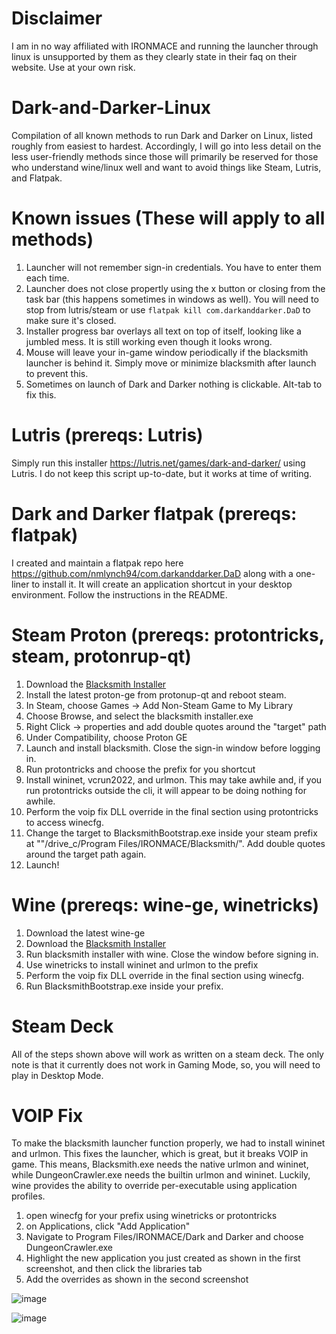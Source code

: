 # Disclaimer
I am in no way affiliated with IRONMACE and running the launcher through linux is unsupported by them as they clearly state in their faq on their website. Use at your own risk.

# Dark-and-Darker-Linux
Compilation of all known methods to run Dark and Darker on Linux, listed roughly from easiest to hardest. Accordingly, I will go into less detail on the less user-friendly methods since those will primarily be reserved for those who understand wine/linux well and want to avoid things like Steam, Lutris, and Flatpak.

# Known issues (These will apply to all methods)
1. Launcher will not remember sign-in credentials. You have to enter them each time.
2. Launcher does not close propertly using the x button or closing from the task bar (this happens sometimes in windows as well). You will need to stop from lutris/steam or use `flatpak kill com.darkanddarker.DaD` to make sure it's closed.
3. Installer progress bar overlays all text on top of itself, looking like a jumbled mess. It is still working even though it looks wrong.
4. Mouse will leave your in-game window periodically if the blacksmith launcher is behind it. Simply move or minimize blacksmith after launch to prevent this.
5. Sometimes on launch of Dark and Darker nothing is clickable. Alt-tab to fix this.

# Lutris (prereqs: Lutris)
Simply run this installer https://lutris.net/games/dark-and-darker/ using Lutris. I do not keep this script up-to-date, but it works at time of writing.

# Dark and Darker flatpak (prereqs: flatpak)
I created and maintain a flatpak repo here https://github.com/nmlynch94/com.darkanddarker.DaD along with a one-liner to install it. It will create an application shortcut in your desktop environment. Follow the instructions in the README.

# Steam Proton (prereqs: protontricks, steam, protonrup-qt)
1. Download the [Blacksmith Installer](https://www.darkanddarker.com/)
2. Install the latest proton-ge from protonup-qt and reboot steam.
3. In Steam, choose Games -> Add Non-Steam Game to My Library
4. Choose Browse, and select the blacksmith installer.exe
5. Right Click -> properties and add double quotes around the "target" path
6. Under Compatibility, choose Proton GE
7. Launch and install blacksmith. Close the sign-in window before logging in.
8. Run protontricks and choose the prefix for you shortcut
9. Install wininet, vcrun2022, and urlmon. This may take awhile and, if you run protontricks outside the cli, it will appear to be doing nothing for awhile.
10. Perform the voip fix DLL override in the final section using protontricks to access winecfg.
11. Change the target to BlacksmithBootstrap.exe inside your steam prefix at "<prefix>"/drive_c/Program Files/IRONMACE/Blacksmith/". Add double quotes around the target path again.
12. Launch!

# Wine (prereqs: wine-ge, winetricks)
1. Download the latest wine-ge
2. Download the [Blacksmith Installer](https://www.darkanddarker.com/)
3. Run blacksmith installer with wine. Close the window before signing in.
4. Use winetricks to install wininet and urlmon to the prefix
9. Perform the voip fix DLL override in the final section using winecfg.
10. Run BlacksmithBootstrap.exe inside your prefix.

# Steam Deck
All of the steps shown above will work as written on a steam deck. The only note is that it currently does not work in Gaming Mode, so, you will need to play in Desktop Mode.

# VOIP Fix
To make the blacksmith launcher function properly, we had to install wininet and urlmon. This fixes the launcher, which is great, but it breaks VOIP in game. This means, Blacksmith.exe needs the native urlmon and wininet, while DungeonCrawler.exe needs the builtin urlmon and wininet. Luckily, wine provides the ability to override per-executable using application profiles.

1. open winecfg for your prefix using winetricks or protontricks
2. on Applications, click "Add Application"
3. Navigate to Program Files/IRONMACE/Dark and Darker and choose DungeonCrawler.exe
4. Highlight the new application you just created as shown in the first screenshot, and then click the libraries tab
5. Add the overrides as shown in the second screenshot

![image](https://github.com/nmlynch94/Dark-and-Darker-Linux/assets/40608755/384596b5-047f-4fde-a54b-4c8b3db61857)

![image](https://github.com/nmlynch94/Dark-and-Darker-Linux/assets/40608755/f029353a-9858-43d0-8d42-bfaac9773d7c)
